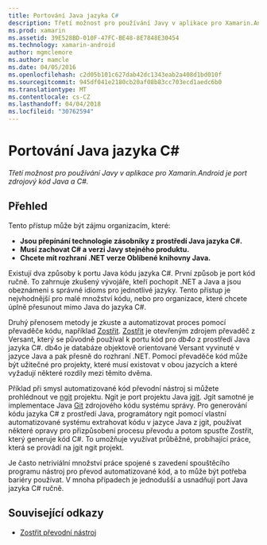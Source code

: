 ```yaml
---
title: Portování Java jazyka C#
description: Třetí možnost pro používání Javy v aplikace pro Xamarin.Android je port zdrojový kód Java a C#.
ms.prod: xamarin
ms.assetid: 39E528BD-010F-47FC-BE48-8E7848E30454
ms.technology: xamarin-android
author: mgmclemore
ms.author: mamcle
ms.date: 04/05/2016
ms.openlocfilehash: c2d05b101c627dab42dc1343eab2a408d1bd010f
ms.sourcegitcommit: 945df041e2180cb20af08b83cc703ecd1aedc6b0
ms.translationtype: MT
ms.contentlocale: cs-CZ
ms.lasthandoff: 04/04/2018
ms.locfileid: "30762594"
---
```

# <a name="porting-java-to-c"></a>Portování Java jazyka C#

_Třetí možnost pro používání Javy v aplikace pro Xamarin.Android je port zdrojový kód Java a C#._

## <a name="overview"></a>Přehled

Tento přístup může být zájmu organizacím, které:

-  **Jsou přepínání technologie zásobníky z prostředí Java jazyka C#.**
-  **Musí zachovat C# a verzi Javy stejného produktu.**
-  **Chcete mít rozhraní .NET verze Oblíbené knihovny Java.**


Existují dva způsoby k portu Java kódu jazyka C#. První způsob je port kód ručně. To zahrnuje zkušený vývojáře, kteří pochopit .NET a Java a jsou obeznámeni s správné idioms pro jednotlivé jazyky. Tento přístup je nejvhodnější pro malé množství kódu, nebo pro organizace, které chcete úplně přesunout mimo Java do jazyka C#.

Druhý přenosem metody je zkuste a automatizovat proces pomocí převaděče kódu, například [Zostřit](https://github.com/mono/sharpen). [Zostřit](https://github.com/mono/sharpen) je otevřeným zdrojem převaděč z Versant, který se původně používal k portu kód pro *db4o* z prostředí Java jazyka C#. db4o je databáze objektově orientované Versant vyvinuté v jazyce Java a pak přesně do rozhraní .NET. Pomocí převaděče kód může být užitečné pro projekty, které musí existovat v obou jazycích a které vyžadují některé rozdíly mezi těmito dvěma.

Příklad při smysl automatizované kód převodní nástroj si můžete prohlédnout ve [ngit](https://github.com/mono/ngit) projektu.
Ngit je port projektu Java [jgit](http://eclipse.org/).
Jgit samotné je implementace Java [Git](http://git-scm.com/) zdrojového kódu systému správy. Pro generování kódu jazyka C# z prostředí Java, programátory ngit pomocí vlastní automatizované systému extrahovat kódu v jazyce Java z jgit, používat některé opravy pro přizpůsobení procesu převodu a potom spusťte Zostřit, který generuje kód C#. To umožňuje využívat průběžné, probíhající práce, která se provádí na jgit ngit projekt.

Je často netriviální množství práce spojené s zavedení spouštěcího programu nástroj pro převod automatizované kód, a to může být potřeba bariéry používat. V mnoha případech je jednodušší a usnadňují port Java jazyka C# ručně.



## <a name="related-links"></a>Související odkazy

- [Zostřit převodní nástroj](https://github.com/mono/sharpen)
